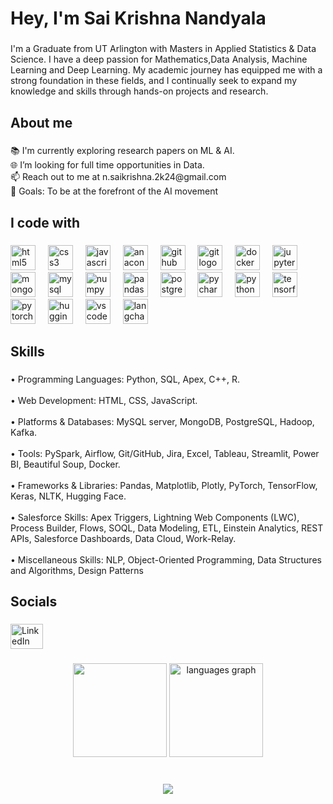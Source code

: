 <h1 align="left">Hey, I'm Sai Krishna Nandyala</h1>

###

<p align="left">I'm a Graduate from UT Arlington with Masters in Applied Statistics & Data Science. I have a deep passion for Mathematics,Data Analysis, Machine Learning and Deep Learning. My academic journey has equipped me with a strong foundation in these fields, and I continually seek to expand my knowledge and skills through hands-on projects and research.</p>

###

<h2 align="left">About me</h2>

###

<p align="left">📚 I'm currently exploring research papers on ML & AI.<br>🌐 I’m looking for full time opportunities in Data.<br>📫 Reach out to me at n.saikrishna.2k24@gmail.com <br>🎯 Goals: To be at the forefront of the AI movement<br></p>

###

<h2 align="left">I code with</h2>

###

<div align="left">
  <img src="https://cdn.jsdelivr.net/gh/devicons/devicon/icons/html5/html5-original.svg" height="40" alt="html5 logo"  />
  <img width="12" />
  <img src="https://cdn.jsdelivr.net/gh/devicons/devicon/icons/css3/css3-original.svg" height="40" alt="css3 logo"  />
  <img width="12" />
  <img src="https://cdn.jsdelivr.net/gh/devicons/devicon/icons/javascript/javascript-original.svg" height="40" alt="javascript logo"  />
  <img width="12" />
  <img src="https://cdn.jsdelivr.net/gh/devicons/devicon/icons/anaconda/anaconda-original.svg" height="40" alt="anaconda logo"  />
  <img width="12" />
  <img src="https://cdn.jsdelivr.net/gh/devicons/devicon/icons/github/github-original.svg" height="40" alt="github logo"  />
  <img width="12" />
  <img src="https://cdn.jsdelivr.net/gh/devicons/devicon/icons/git/git-original.svg" height="40" alt="git logo"  />
  <img width="12" />
  <img src="https://cdn.jsdelivr.net/gh/devicons/devicon/icons/docker/docker-original.svg" height="40" alt="docker logo"  />
  <img width="12" />
  <img src="https://cdn.jsdelivr.net/gh/devicons/devicon/icons/jupyter/jupyter-original.svg" height="40" alt="jupyter logo"  />
  <img width="12" />
  <img src="https://cdn.jsdelivr.net/gh/devicons/devicon/icons/mongodb/mongodb-original.svg" height="40" alt="mongodb logo"  />
  <img width="12" />
  <img src="https://cdn.jsdelivr.net/gh/devicons/devicon/icons/mysql/mysql-original.svg" height="40" alt="mysql logo"  />
  <img width="12" />
  <img src="https://cdn.jsdelivr.net/gh/devicons/devicon/icons/numpy/numpy-original.svg" height="40" alt="numpy logo"  />
  <img width="12" />
  <img src="https://cdn.jsdelivr.net/gh/devicons/devicon/icons/pandas/pandas-original.svg" height="40" alt="pandas logo"  />
  <img width="12" />
  <img src="https://cdn.jsdelivr.net/gh/devicons/devicon/icons/postgresql/postgresql-original.svg" height="40" alt="postgresql logo"  />
  <img width="12" />
  <img src="https://cdn.jsdelivr.net/gh/devicons/devicon/icons/pycharm/pycharm-original.svg" height="40" alt="pycharm logo"  />
  <img width="12" />
  <img src="https://cdn.jsdelivr.net/gh/devicons/devicon/icons/python/python-original.svg" height="40" alt="python logo"  />
  <img width="12" />
  <img src="https://cdn.jsdelivr.net/gh/devicons/devicon/icons/tensorflow/tensorflow-original.svg" height="40" alt="tensorflow logo"  />
  <img width="12" />
  <img src="https://cdn.jsdelivr.net/gh/devicons/devicon/icons/pytorch/pytorch-original.svg" height="40" alt="pytorch logo"  />
  <img width="12" />
  <img src="https://huggingface.co/datasets/huggingface/brand-assets/resolve/main/hf-logo.svg" height="40" alt="hugging face logo"/>
  <img width="12" />
  <img src="https://cdn.jsdelivr.net/gh/devicons/devicon/icons/vscode/vscode-original.svg" height="40" alt="vscode logo"  />
  <img width="12" />
  <img src="https://media.licdn.com/dms/image/D4E12AQHQP9J275Q_uA/article-cover_image-shrink_600_2000/0/1700940849777?e=2147483647&v=beta&t=m0HEQrukIOqU4fe1K9M19PaHq3UbvEubLzeIH1shcSc" height="40" alt="langchain logo" />
</div>

###

<h2 align="left">Skills</h2>

###

<p align="left">• Programming Languages: Python, SQL, Apex, C++, R.<br><br>• Web Development: HTML, CSS, JavaScript.<br><br>• Platforms & Databases: MySQL server, MongoDB, PostgreSQL, Hadoop, Kafka.<br><br>• Tools: PySpark, Airflow, Git/GitHub, Jira, Excel, Tableau, Streamlit, Power BI, Beautiful Soup, Docker.<br><br>• Frameworks & Libraries: Pandas, Matplotlib, Plotly, PyTorch, TensorFlow, Keras, NLTK, Hugging Face.<br><br>• Salesforce Skills: Apex Triggers, Lightning Web Components (LWC), Process Builder, Flows, SOQL, Data Modeling, ETL, Einstein Analytics, REST APIs, Salesforce Dashboards, Data Cloud, Work-Relay. <br><br>• Miscellaneous Skills: NLP, Object-Oriented Programming, Data Structures and Algorithms, Design Patterns
</p>

###

<h2 align="left">Socials</h2>

###

<div align="left">
  <a href="https://www.linkedin.com/in/saikrishna0308/" target="_blank">
    <img src="https://raw.githubusercontent.com/maurodesouza/profile-readme-generator/master/src/assets/icons/social/linkedin/default.svg" width="52" height="40" alt="LinkedIn logo"  />
  </a>
</div>

###

<div align="center">
  <img src="https://github-readme-stats.vercel.app/api?username=sa1Kr15hna&theme=dracula&show_icons=true&hide_border=false&count_private=true" height="150"/>

  <img src="https://github-readme-stats.vercel.app/api/top-langs?username=sa1Kr15hna&locale=en&hide_title=false&layout=compact&card_width=320&langs_count=5&theme=dracula&hide_border=false&order=2" height="150" alt="languages graph"  />
</div>

###

<br clear="both">

<div align="center">
  <img src="https://profile-counter.glitch.me/sa1Kr15hna/count.svg?"  />
</div>

###
